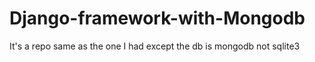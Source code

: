 # Django-framework-with-Mongodb
It's a repo same as the one I had except the db is mongodb not sqlite3
